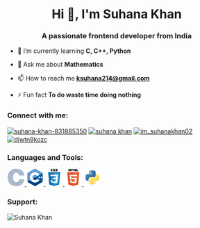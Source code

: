 <h1 align="center">Hi 👋, I'm Suhana Khan</h1>
<h3 align="center">A passionate frontend developer from India</h3>

- 🌱 I’m currently learning **C, C++, Python**

- 💬 Ask me about **Mathematics**

- 📫 How to reach me **ksuhana214@gmail.com**

- ⚡ Fun fact **To do waste time doing nothing**

<h3 align="left">Connect with me:</h3>
<p align="left">
<a href="https://linkedin.com/in/suhana-khan-831885350" target="blank"><img align="center" src="https://raw.githubusercontent.com/rahuldkjain/github-profile-readme-generator/master/src/images/icons/Social/linked-in-alt.svg" alt="suhana-khan-831885350" height="30" width="40" /></a>
<a href="https://fb.com/suhana khan" target="blank"><img align="center" src="https://raw.githubusercontent.com/rahuldkjain/github-profile-readme-generator/master/src/images/icons/Social/facebook.svg" alt="suhana khan" height="30" width="40" /></a>
<a href="https://instagram.com/im_suhanakhan02" target="blank"><img align="center" src="https://raw.githubusercontent.com/rahuldkjain/github-profile-readme-generator/master/src/images/icons/Social/instagram.svg" alt="im_suhanakhan02" height="30" width="40" /></a>
<a href="https://www.leetcode.com/djwtn9kozc" target="blank"><img align="center" src="https://raw.githubusercontent.com/rahuldkjain/github-profile-readme-generator/master/src/images/icons/Social/leet-code.svg" alt="djwtn9kozc" height="30" width="40" /></a>
</p>

<h3 align="left">Languages and Tools:</h3>
<p align="left"> <a href="https://www.cprogramming.com/" target="_blank" rel="noreferrer"> <img src="https://raw.githubusercontent.com/devicons/devicon/master/icons/c/c-original.svg" alt="c" width="40" height="40"/> </a> <a href="https://www.w3schools.com/cpp/" target="_blank" rel="noreferrer"> <img src="https://raw.githubusercontent.com/devicons/devicon/master/icons/cplusplus/cplusplus-original.svg" alt="cplusplus" width="40" height="40"/> </a> <a href="https://www.w3schools.com/css/" target="_blank" rel="noreferrer"> <img src="https://raw.githubusercontent.com/devicons/devicon/master/icons/css3/css3-original-wordmark.svg" alt="css3" width="40" height="40"/> </a> <a href="https://www.w3.org/html/" target="_blank" rel="noreferrer"> <img src="https://raw.githubusercontent.com/devicons/devicon/master/icons/html5/html5-original-wordmark.svg" alt="html5" width="40" height="40"/> </a> <a href="https://www.python.org" target="_blank" rel="noreferrer"> <img src="https://raw.githubusercontent.com/devicons/devicon/master/icons/python/python-original.svg" alt="python" width="40" height="40"/> </a> </p>

<h3 align="left">Support:</h3>
<p><a href="https://www.buymeacoffee.com/Suhana Khan"> <img align="left" src="https://cdn.buymeacoffee.com/buttons/v2/default-yellow.png" height="50" width="210" alt="Suhana Khan" /></a></p><br><br>
